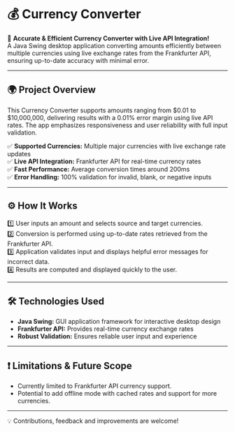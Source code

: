 # 💰 Currency Converter

🚀 **Accurate & Efficient Currency Converter with Live API Integration!**  
A Java Swing desktop application converting amounts efficiently between multiple currencies using live exchange rates from the Frankfurter API, ensuring up-to-date accuracy with minimal error.

---

## 🌍 Project Overview

This Currency Converter supports amounts ranging from $0.01 to $10,000,000, delivering results with a 0.01% error margin using live API rates. The app emphasizes responsiveness and user reliability with full input validation.

✅ **Supported Currencies:** Multiple major currencies with live exchange rate updates  
✅ **Live API Integration:** Frankfurter API for real-time currency rates  
✅ **Fast Performance:** Average conversion times around 200ms  
✅ **Error Handling:** 100% validation for invalid, blank, or negative inputs  

---

## ⚙️ How It Works

1️⃣ User inputs an amount and selects source and target currencies.  
2️⃣ Conversion is performed using up-to-date rates retrieved from the Frankfurter API.  
3️⃣ Application validates input and displays helpful error messages for incorrect data.  
4️⃣ Results are computed and displayed quickly to the user.

---

## 🛠 Technologies Used

- **Java Swing:** GUI application framework for interactive desktop design  
- **Frankfurter API:** Provides real-time currency exchange rates  
- **Robust Validation:** Ensures reliable user input and experience  

---

## ❗ Limitations & Future Scope

- Currently limited to Frankfurter API currency support.  
- Potential to add offline mode with cached rates and support for more currencies.

---

💡 Contributions, feedback and improvements are welcome!
